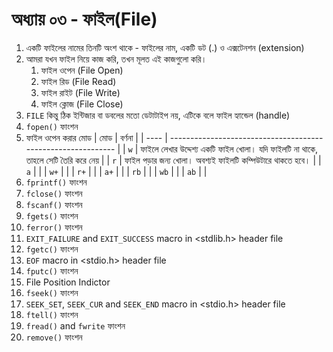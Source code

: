 # অধ্যায় ০৩ - ফাইল(File)

1. একটি ফাইলের নামের তিনটি অংশ থাকে - ফাইলের নাম, একটি ডট (.) ও এক্সটেনশন (extension)
2. আমরা যখন ফাইল নিয়ে কাজ করি, তখন মূলত এই কাজগুলো করি।
   1. ফাইল ওপেন (File Open)
   2. ফাইল রিড (File Read)
   3. ফাইল রাইট (File Write)
   4. ফাইল ক্লোজ (File Close)
3. `FILE` কিন্তু ঠিক ইন্টিজার বা ডবলের মতো ডেটাটাইপ নয়, এটিকে বলে ফাইল হ্যান্ডেল (handle)
4. `fopen()` ফাংশন
5. ফাইল ওপেন করার মোড
   | মোড | বর্ণনা                                                        |
   | ---- | ------------------------------------------------------------ |
   | ‍`w`  | ফাইলে লেখার উদ্দেশ্য একটি ফাইল খোলা। যদি ফাইলটি না থাকে, তাহলে সেটি তৈরি করে নেয় |
   | `r`  | ফাইল পড়ার জন্য খোলা। অবশ্যই ফাইলটি কম্পিউটারে থাকতে হবে।       |
   | `a`  |                                                              |
   | `w+` |                                                              |
   | `r+` |                                                              |
   | `a+` |                                                              |
   | `rb` |                                                              |
   | `wb` |                                                              |
   | `ab` |                                                              |
6. `fprintf()` ফাংশন
7. `fclose()` ফাংশন
8. `fscanf()` ফাংশন
9. `fgets()` ফাংশন
10. `ferror()` ফাংশন
11. `EXIT_FAILURE` and `EXIT_SUCCESS` macro in <stdlib.h> header file
12. `fgetc()` ফাংশন
13. `EOF` macro in <stdio.h> header file
14. `fputc()` ফাংশন
15. File Position Indictor
16. `fseek()` ফাংশন
17. `SEEK_SET`, `SEEK_CUR` and `SEEK_END` macro in <stdio.h> header file
18. `ftell()` ফাংশন
19. `fread()` and `fwrite` ফাংশন
20. `remove()` ফাংশন